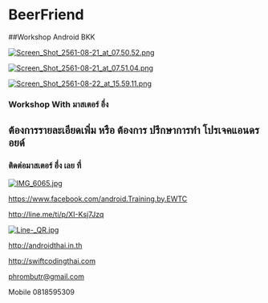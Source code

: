 # BeerFriend
##Workshop Android BKK

[![Screen_Shot_2561-08-21_at_07.50.52.png](https://s26.postimg.cc/t5uhtf7jt/Screen_Shot_2561-08-21_at_07.50.52.png)](https://postimg.cc/image/nufl8plh1/)

[![Screen_Shot_2561-08-21_at_07.51.04.png](https://s26.postimg.cc/gshnlyka1/Screen_Shot_2561-08-21_at_07.51.04.png)](https://postimg.cc/image/vog6tjvol/)

[![Screen_Shot_2561-08-22_at_15.59.11.png](https://s26.postimg.cc/5g52481bd/Screen_Shot_2561-08-22_at_15.59.11.png)](https://postimg.cc/image/4duvloihx/)


### Workshop With มาสเตอร์ อึ่ง

## ต้องการรายละเอียดเพิ่ม หรือ ต้องการ ปรึกษาการทำ โปรเจคแอนดรอยด์
### ติดต่อมาสเตอร์ อึ่ง เลย ที่

[![IMG_6065.jpg](https://s26.postimg.cc/kajrs6fbt/IMG_6065.jpg)](https://postimg.cc/image/7j5llo5jp/)

https://www.facebook.com/android.Training.by.EWTC

http://line.me/ti/p/XI-Ksj7Jzq

[![Line-_QR.jpg](https://s26.postimg.cc/dwuoozv15/Line-_QR.jpg)](https://postimg.cc/image/mrvizijth/)

http://androidthai.in.th

http://swiftcodingthai.com    

phrombutr@gmail.com

Mobile 0818595309
